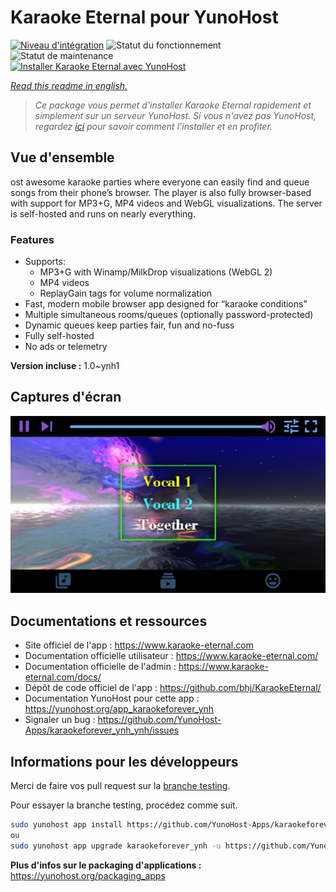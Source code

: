 <!--
N.B.: This README was automatically generated by https://github.com/YunoHost/apps/tree/master/tools/README-generator
It shall NOT be edited by hand.
-->

# Karaoke Eternal pour YunoHost

[![Niveau d'intégration](https://dash.yunohost.org/integration/karaokeforever_ynh.svg)](https://dash.yunohost.org/appci/app/karaokeforever_ynh) ![Statut du fonctionnement](https://ci-apps.yunohost.org/ci/badges/karaokeforever_ynh.status.svg) ![Statut de maintenance](https://ci-apps.yunohost.org/ci/badges/karaokeforever_ynh.maintain.svg)  
[![Installer Karaoke Eternal avec YunoHost](https://install-app.yunohost.org/install-with-yunohost.svg)](https://install-app.yunohost.org/?app=karaokeforever_ynh)

*[Read this readme in english.](./README.md)*

> *Ce package vous permet d'installer Karaoke Eternal rapidement et simplement sur un serveur YunoHost.
Si vous n'avez pas YunoHost, regardez [ici](https://yunohost.org/#/install) pour savoir comment l'installer et en profiter.*

## Vue d'ensemble

ost awesome karaoke parties where everyone can easily find and queue songs from their phone’s browser. The player is also fully browser-based with support for MP3+G, MP4 videos and WebGL visualizations. The server is self-hosted and runs on nearly everything.
### Features


- Supports:
   - MP3+G with Winamp/MilkDrop visualizations (WebGL 2)
   - MP4 videos
   - ReplayGain tags for volume normalization
- Fast, modern mobile browser app designed for “karaoke conditions”
- Multiple simultaneous rooms/queues (optionally password-protected)
- Dynamic queues keep parties fair, fun and no-fuss
- Fully self-hosted
- No ads or telemetry


**Version incluse :** 1.0~ynh1


## Captures d'écran

![Capture d'écran de Karaoke Eternal](./doc/screenshots/app-player.jpg)

## Documentations et ressources

* Site officiel de l'app : <https://www.karaoke-eternal.com>
* Documentation officielle utilisateur : <https://www.karaoke-eternal.com/>
* Documentation officielle de l'admin : <https://www.karaoke-eternal.com/docs/>
* Dépôt de code officiel de l'app : <https://github.com/bhj/KaraokeEternal/>
* Documentation YunoHost pour cette app : <https://yunohost.org/app_karaokeforever_ynh>
* Signaler un bug : <https://github.com/YunoHost-Apps/karaokeforever_ynh_ynh/issues>

## Informations pour les développeurs

Merci de faire vos pull request sur la [branche testing](https://github.com/YunoHost-Apps/karaokeforever_ynh_ynh/tree/testing).

Pour essayer la branche testing, procédez comme suit.

``` bash
sudo yunohost app install https://github.com/YunoHost-Apps/karaokeforever_ynh_ynh/tree/testing --debug
ou
sudo yunohost app upgrade karaokeforever_ynh -u https://github.com/YunoHost-Apps/karaokeforever_ynh_ynh/tree/testing --debug
```

**Plus d'infos sur le packaging d'applications :** <https://yunohost.org/packaging_apps>
